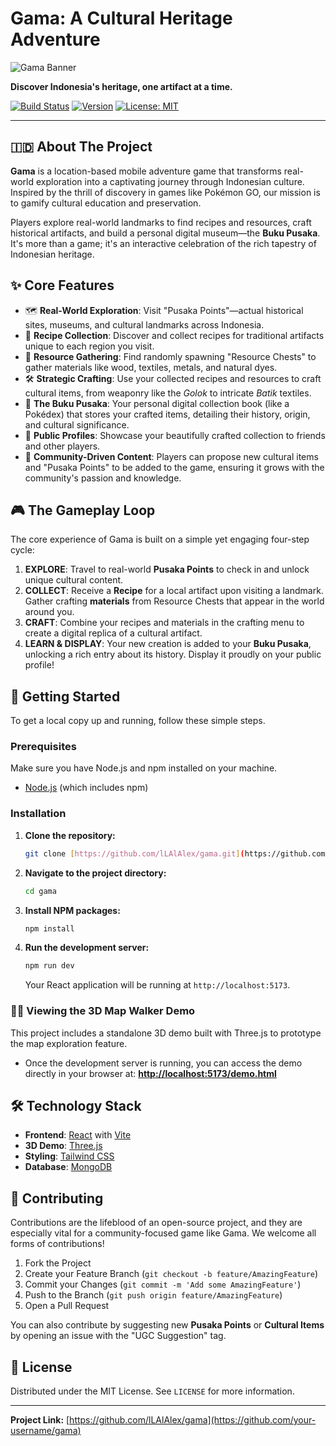 # Gama: A Cultural Heritage Adventure

![Gama Banner](https://placehold.co/1200x400/334155/E2E8F0?text=Gama&font=sans)

**Discover Indonesia's heritage, one artifact at a time.**

[![Build Status](https://img.shields.io/badge/build-passing-brightgreen?style=for-the-badge)](https://github.com/)
[![Version](https://img.shields.io/badge/version-0.1.0-blue?style=for-the-badge)](https://github.com/)
[![License: MIT](https://img.shields.io/badge/License-MIT-yellow?style=for-the-badge)](https://opensource.org/licenses/MIT)

---

## 🇮🇩 About The Project

**Gama** is a location-based mobile adventure game that transforms real-world exploration into a captivating journey through Indonesian culture. Inspired by the thrill of discovery in games like Pokémon GO, our mission is to gamify cultural education and preservation.

Players explore real-world landmarks to find recipes and resources, craft historical artifacts, and build a personal digital museum—the **Buku Pusaka**. It's more than a game; it's an interactive celebration of the rich tapestry of Indonesian heritage.

## ✨ Core Features

* 🗺️ **Real-World Exploration**: Visit "Pusaka Points"—actual historical sites, museums, and cultural landmarks across Indonesia.
* 📜 **Recipe Collection**: Discover and collect recipes for traditional artifacts unique to each region you visit.
* 💎 **Resource Gathering**: Find randomly spawning "Resource Chests" to gather materials like wood, textiles, metals, and natural dyes.
* 🛠️ **Strategic Crafting**: Use your collected recipes and resources to craft cultural items, from weaponry like the *Golok* to intricate *Batik* textiles.
* 📖 **The Buku Pusaka**: Your personal digital collection book (like a Pokédex) that stores your crafted items, detailing their history, origin, and cultural significance.
* 👤 **Public Profiles**: Showcase your beautifully crafted collection to friends and other players.
* 🤝 **Community-Driven Content**: Players can propose new cultural items and "Pusaka Points" to be added to the game, ensuring it grows with the community's passion and knowledge.

## 🎮 The Gameplay Loop

The core experience of Gama is built on a simple yet engaging four-step cycle:

1.  **EXPLORE**: Travel to real-world **Pusaka Points** to check in and unlock unique cultural content.
2.  **COLLECT**: Receive a **Recipe** for a local artifact upon visiting a landmark. Gather crafting **materials** from Resource Chests that appear in the world around you.
3.  **CRAFT**: Combine your recipes and materials in the crafting menu to create a digital replica of a cultural artifact.
4.  **LEARN & DISPLAY**: Your new creation is added to your **Buku Pusaka**, unlocking a rich entry about its history. Display it proudly on your public profile!

## 🚀 Getting Started

To get a local copy up and running, follow these simple steps.

### Prerequisites

Make sure you have Node.js and npm installed on your machine.
* [Node.js](https://nodejs.org/) (which includes npm)

### Installation

1.  **Clone the repository:**
    ```sh
    git clone [https://github.com/lLAlAlex/gama.git](https://github.com/lLAlAlex/gama.git)
    ```
2.  **Navigate to the project directory:**
    ```sh
    cd gama
    ```
3.  **Install NPM packages:**
    ```sh
    npm install
    ```
4.  **Run the development server:**
    ```sh
    npm run dev
    ```
    Your React application will be running at `http://localhost:5173`.

### 🚶‍♂️ Viewing the 3D Map Walker Demo

This project includes a standalone 3D demo built with Three.js to prototype the map exploration feature.

* Once the development server is running, you can access the demo directly in your browser at:
    **[http://localhost:5173/demo.html](http://localhost:5173/demo.html)**

## 🛠️ Technology Stack

* **Frontend**: [React](https://reactjs.org/) with [Vite](https://vitejs.dev/)
* **3D Demo**: [Three.js](https://threejs.org/)
* **Styling**: [Tailwind CSS](https://tailwindcss.com/)
* **Database**: [MongoDB](https://www.mongodb.com/docs/)

## 🤝 Contributing

Contributions are the lifeblood of an open-source project, and they are especially vital for a community-focused game like Gama. We welcome all forms of contributions!

1.  Fork the Project
2.  Create your Feature Branch (`git checkout -b feature/AmazingFeature`)
3.  Commit your Changes (`git commit -m 'Add some AmazingFeature'`)
4.  Push to the Branch (`git push origin feature/AmazingFeature`)
5.  Open a Pull Request

You can also contribute by suggesting new **Pusaka Points** or **Cultural Items** by opening an issue with the "UGC Suggestion" tag.

## 📄 License

Distributed under the MIT License. See `LICENSE` for more information.

---

**Project Link:** [https://github.com/lLAlAlex/gama](https://github.com/your-username/gama)